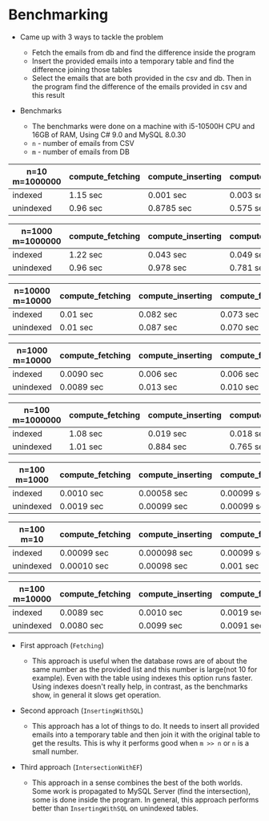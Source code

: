 # Benchmarking

- Came up with 3 ways to tackle the problem
  - Fetch the emails from db and find the difference inside the program
  - Insert the provided emails into a temporary table and find the difference joining those tables
  - Select the emails that are both provided in the csv and db. Then in the program find the difference of the emails provided in csv and this result


- Benchmarks
  - The benchmarks were done on a machine with i5-10500H CPU and 16GB of RAM, Using C# 9.0 and MySQL 8.0.30 
  - `n` - number of emails from CSV
  - `m` - number of emails from DB

| n=10 m=1000000 | compute_fetching    | compute_inserting | compute_fetching_difference | 
|----------------|---------------------|-------------------|-----------------------------|           
| indexed        | 1.15 sec           | 0.001 sec         | 0.003 sec                   |        
| unindexed      | 0.96 sec            | 0.8785 sec          | 0.575 sec                    |

| n=1000 m=1000000 | compute_fetching | compute_inserting | compute_fetching_difference |  
|------------------|------------------|-------------------|-----------------------------|  
| indexed          | 1.22 sec         | 0.043 sec          | 0.049 sec                   |  
| unindexed        | 0.96 sec         | 0.978 sec          | 0.781 sec                   |  

| n=10000 m=10000 | compute_fetching | compute_inserting | compute_fetching_difference |  
|-----------------|------------------|-------------------|-----------------------------|  
| indexed         | 0.01 sec        | 0.082 sec        | 0.073 sec                   |  
| unindexed       | 0.01 sec        | 0.087 sec         | 0.070 sec                    |  

| n=1000 m=10000 | compute_fetching | compute_inserting | compute_fetching_difference |  
|----------------|------------------|-------------------|-----------------------------|  
| indexed        | 0.0090 sec       | 0.006 sec        | 0.006 sec                   |  
| unindexed      | 0.0089 sec       | 0.013 sec        | 0.010 sec                   |  


| n=100 m=1000000 | compute_fetching | compute_inserting | compute_fetching_difference |  
|------------------|------------------|------------------|-----------------------------|  
| indexed          | 1.08 sec       | 0.019 sec        | 0.018 sec                  |  
| unindexed        | 1.01 sec       | 0.884 sec        | 0.765 sec                  |  


| n=100 m=1000     | compute_fetching | compute_inserting | compute_fetching_difference |  
|-------------------|------------------|-------------------|-----------------------------|  
| indexed           | 0.0010 sec       | 0.00058 sec       | 0.00099 sec                   |  
| unindexed         | 0.0019 sec       | 0.00099 sec       | 0.00099 sec                   |  


| n=100 m=10     | compute_fetching | compute_inserting | compute_fetching_difference |  
|------------------|------------------|-------------------|-----------------------------|  
| indexed          | 0.00099 sec      | 0.000098 sec      | 0.00099 sec                   |  
| unindexed        | 0.00010 sec      | 0.00098 sec       | 0.001 sec                   |  


| n=100 m=10000 | compute_fetching | compute_inserting | compute_fetching_difference |  
|---------------|------------------|-------------------|----------------------------|  
| indexed       | 0.0089 sec       | 0.0010 sec        | 0.0019 sec                  |  
| unindexed     | 0.0080 sec       | 0.0099 sec        | 0.0091 sec                  |  

- First approach (`Fetching`)
  - This approach is useful when the database rows are of about the same number as the provided list
and this number is large(not 10 for example). 
Even with the table using indexes this option runs faster. 
Using indexes doesn't really help, in contrast, as the benchmarks show, in general it slows get operation.

- Second approach (`InsertingWithSQL`)
  - This approach has a lot of things to do. It needs to insert all provided emails into a 
temporary table and then join it with the original table to get the results.
 This is why it performs good when `m >> n` or `n` is a small number.

- Third approach (`IntersectionWithEF`)
  - This approach in a sense combines the best of the both worlds. Some work is propagated to 
MySQL Server (find the intersection), some is done inside the program.
In general, this approach performs better than `InsertingWithSQL` on unindexed tables.